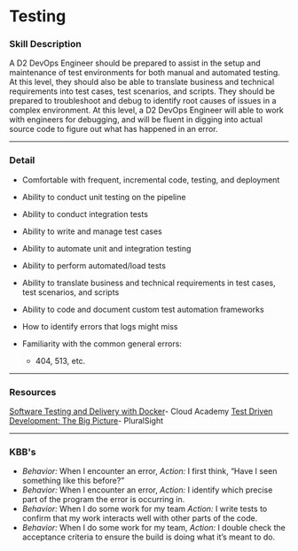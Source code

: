 # Testing

### Skill Description
A D2 DevOps Engineer should be prepared to assist in the setup and maintenance of test environments for both manual and automated testing. At this level, they should also be able to translate business and technical requirements into test cases, test scenarios, and scripts. They should be prepared to troubleshoot and debug to identify root causes of issues in a complex environment. At this level, a D2 DevOps Engineer will able to work with engineers for debugging, and will be fluent in digging into actual source code to figure out what has happened in an error. 

---

### Detail
- Comfortable with frequent, incremental code, testing, and deployment
- Ability to conduct unit testing on the pipeline
- Ability to conduct integration tests 

- Ability to write and manage test cases 
- Ability to automate unit and integration testing
- Ability to perform automated/load tests 	
- Ability to translate business and technical requirements in test cases, test scenarios, and scripts 
- Ability to code and document custom test automation frameworks 
- How to identify errors that logs might miss
- Familiarity with the common general errors: 
    - 404, 513, etc. 
    

----

### Resources
[ Software Testing and Delivery with Docker](https://cloudacademy.com/azure/labs/software-development-testing-delivery-with-docker-96/)- Cloud Academy
[Test Driven Development: The Big Picture](https://app.pluralsight.com/library/courses/test-driven-development-big-picture/table-of-contents)- PluralSight

--- 

### KBB's

- *Behavior:* When I encounter an error, *Action:* I first think, “Have I seen something like this before?” 
- *Behavior:* When I encounter an error, *Action:* I identify which precise part of the program the error is occurring in.
- *Behavior:* When I do some work for my team *Action:* I write tests to confirm that my work interacts well with other parts of the code. 
- *Behavior:* When I do some work for my team, *Action:* I double check the acceptance criteria to ensure the build is doing what it’s meant to do.  
